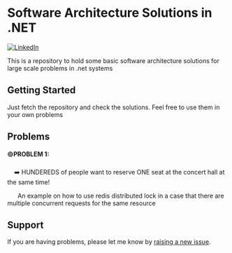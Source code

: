 
# Software Architecture Solutions in .NET
[![LinkedIn](https://img.shields.io/badge/LinkedIn-Connect-blue)](https://www.linkedin.com/in/alireza-sabouei/)
<p>This is a repository to hold some basic software architecture solutions for large scale problems in .net systems</p>


## Getting Started
Just fetch the repository and check the solutions. Feel free to use them in your own problems

## Problems
:green_circle:<b>PROBLEM 1:  </b><br><br>
&nbsp;&nbsp;&nbsp; :arrow_right: HUNDEREDS of people want to reserve ONE seat at the concert hall at the same time!<br>
<p>&nbsp;&nbsp;&nbsp;&nbsp;&nbsp;&nbsp;An example on how to use redis distributed lock in a case that there are multiple concurrent requests for the same resource</p>

## Support

If you are having problems, please let me know by [raising a new issue](https://github.com/eloyjoon/yooresh/issues/new/choose).
